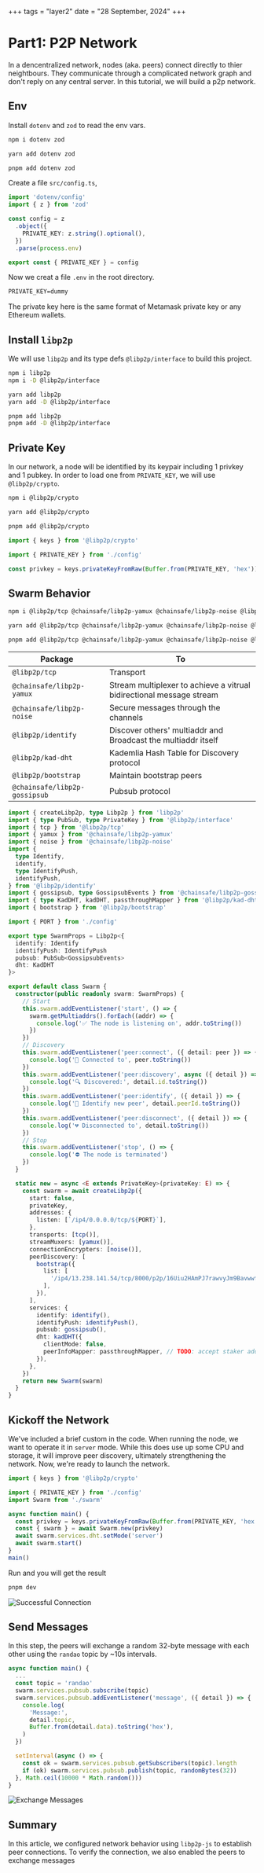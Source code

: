 +++
tags = "layer2"
date = "28 September, 2024"
+++

# Part1: P2P Network

In a dencentralized network, nodes (aka. peers) connect directly to thier neightbours. They communicate through a complicated network graph and don't reply on any central server. In this tutorial, we will build a p2p network.

## Env

Install `dotenv` and `zod` to read the env vars.

```bash label="npm" group="install-env"
npm i dotenv zod
```

```bash label="yarn" group="install-env"
yarn add dotenv zod
```

```bash label="pnpm" group="install-env"
pnpm add dotenv zod
```

Create a file `src/config.ts`,

```ts label="src/config.ts" group="config"
import 'dotenv/config'
import { z } from 'zod'

const config = z
  .object({
    PRIVATE_KEY: z.string().optional(),
  })
  .parse(process.env)

export const { PRIVATE_KEY } = config
```

Now we creat a file `.env` in the root directory.

```txt label=".env" group="env"
PRIVATE_KEY=dummy
```

The private key here is the same format of Metamask private key or any Ethereum wallets.

## Install `libp2p`

We will use `libp2p` and its type defs `@libp2p/interface` to build this project.

```bash label="npm" group="install-libp2p"
npm i libp2p
npm i -D @libp2p/interface
```

```bash label="yarn" group="install-libp2p"
yarn add libp2p
yarn add -D @libp2p/interface
```

```bash label="pnpm" group="install-libp2p"
pnpm add libp2p
pnpm add -D @libp2p/interface
```

## Private Key

In our network, a node will be identified by its keypair including 1 privkey and 1 pubkey. In order to load one from `PRIVATE_KEY`, we will use `@libp2p/crypto`.

```bash label="npm" group="install-privkey"
npm i @libp2p/crypto
```

```bash label="yarn" group="install-privkey"
yarn add @libp2p/crypto
```

```bash label="pnpm" group="install-privkey"
pnpm add @libp2p/crypto
```

```ts label="src/index.ts" group="privkey"
import { keys } from '@libp2p/crypto'

import { PRIVATE_KEY } from './config'

const privkey = keys.privateKeyFromRaw(Buffer.from(PRIVATE_KEY, 'hex'))
```

## Swarm Behavior

```bash label="npm" group="install-behavior"
npm i @libp2p/tcp @chainsafe/libp2p-yamux @chainsafe/libp2p-noise @libp2p/identify @chainsafe/libp2p-gossipsub @libp2p/mdns
```

```bash label="yarn" group="install-behavior"
yarn add @libp2p/tcp @chainsafe/libp2p-yamux @chainsafe/libp2p-noise @libp2p/identify @chainsafe/libp2p-gossipsub @libp2p/mdns
```

```bash label="pnpm" group="install-behavior"
pnpm add @libp2p/tcp @chainsafe/libp2p-yamux @chainsafe/libp2p-noise @libp2p/identify @chainsafe/libp2p-gossipsub @libp2p/mdns
```

| Package                       | To                                                                   |
| ----------------------------- | -------------------------------------------------------------------- |
| `@libp2p/tcp`                 | Transport                                                            |
| `@chainsafe/libp2p-yamux `    | Stream multiplexer to achieve a vitrual bidirectional message stream |
| `@chainsafe/libp2p-noise`     | Secure messages through the channels                                 |
| `@libp2p/identify`            | Discover others' multiaddr and Broadcast the multiaddr itself        |
| `@libp2p/kad-dht`             | Kademlia Hash Table for Discovery protocol                           |
| `@libp2p/bootstrap`           | Maintain bootstrap peers                                             |
| `@chainsafe/libp2p-gossipsub` | Pubsub protocol                                                      |

```ts label="src/swarm.ts" group="swarm"
import { createLibp2p, type Libp2p } from 'libp2p'
import { type PubSub, type PrivateKey } from '@libp2p/interface'
import { tcp } from '@libp2p/tcp'
import { yamux } from '@chainsafe/libp2p-yamux'
import { noise } from '@chainsafe/libp2p-noise'
import {
  type Identify,
  identify,
  type IdentifyPush,
  identifyPush,
} from '@libp2p/identify'
import { gossipsub, type GossipsubEvents } from '@chainsafe/libp2p-gossipsub'
import { type KadDHT, kadDHT, passthroughMapper } from '@libp2p/kad-dht'
import { bootstrap } from '@libp2p/bootstrap'

import { PORT } from './config'

export type SwarmProps = Libp2p<{
  identify: Identify
  identifyPush: IdentifyPush
  pubsub: PubSub<GossipsubEvents>
  dht: KadDHT
}>

export default class Swarm {
  constructor(public readonly swarm: SwarmProps) {
    // Start
    this.swarm.addEventListener('start', () => {
      swarm.getMultiaddrs().forEach((addr) => {
        console.log('✅ The node is listening on', addr.toString())
      })
    })
    // Discovery
    this.swarm.addEventListener('peer:connect', ({ detail: peer }) => {
      console.log('🔗 Connected to', peer.toString())
    })
    this.swarm.addEventListener('peer:discovery', async ({ detail }) => {
      console.log('🔍 Discovered:', detail.id.toString())
    })
    this.swarm.addEventListener('peer:identify', ({ detail }) => {
      console.log('👤 Identify new peer', detail.peerId.toString())
    })
    this.swarm.addEventListener('peer:disconnect', ({ detail }) => {
      console.log('💔 Disconnected to', detail.toString())
    })
    // Stop
    this.swarm.addEventListener('stop', () => {
      console.log('⛔️ The node is terminated')
    })
  }

  static new = async <E extends PrivateKey>(privateKey: E) => {
    const swarm = await createLibp2p({
      start: false,
      privateKey,
      addresses: {
        listen: [`/ip4/0.0.0.0/tcp/${PORT}`],
      },
      transports: [tcp()],
      streamMuxers: [yamux()],
      connectionEncrypters: [noise()],
      peerDiscovery: [
        bootstrap({
          list: [
            '/ip4/13.238.141.54/tcp/8000/p2p/16Uiu2HAmPJ7rawvyJm9BavwwfSCR9sp4e6PnjmnFTygZFooPBnX1',
          ],
        }),
      ],
      services: {
        identify: identify(),
        identifyPush: identifyPush(),
        pubsub: gossipsub(),
        dht: kadDHT({
          clientMode: false,
          peerInfoMapper: passthroughMapper, // TODO: accept staker address only
        }),
      },
    })
    return new Swarm(swarm)
  }
}
```

## Kickoff the Network

We've included a brief custom in the code. When running the node, we want to operate it in `server` mode. While this does use up some CPU and storage, it will improve peer discovery, ultimately strengthening the network. Now, we're ready to launch the network.

```ts label="src/index.ts" group="start"
import { keys } from '@libp2p/crypto'

import { PRIVATE_KEY } from './config'
import Swarm from './swarm'

async function main() {
  const privkey = keys.privateKeyFromRaw(Buffer.from(PRIVATE_KEY, 'hex'))
  const { swarm } = await Swarm.new(privkey)
  await swarm.services.dht.setMode('server')
  await swarm.start()
}
main()
```

Run and you will get the result

```bash
pnpm dev
```

![Successful Connection](./connection.png)

## Send Messages

In this step, the peers will exchange a random 32-byte message with each other using the `randao` topic by ~10s intervals.

```ts label="src/index.ts" group="message"
async function main() {
  ...
  const topic = 'randao'
  swarm.services.pubsub.subscribe(topic)
  swarm.services.pubsub.addEventListener('message', ({ detail }) => {
    console.log(
      'Message:',
      detail.topic,
      Buffer.from(detail.data).toString('hex'),
    )
  })

  setInterval(async () => {
    const ok = swarm.services.pubsub.getSubscribers(topic).length
    if (ok) swarm.services.pubsub.publish(topic, randomBytes(32))
  }, Math.ceil(10000 * Math.random()))
}
```

![Exchange Messages](./message.png)

## Summary

In this article, we configured network behavior using `libp2p-js` to establish peer connections. To verify the connection, we also enabled the peers to exchange messages
